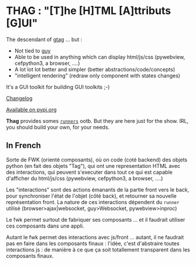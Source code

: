# THAG : "[T]he [H]TML [A]ttributs [G]UI"

The descendant of [gtag](https://github.com/manatlan/gtag) ... but :

 * Not tied to [guy](https://github.com/manatlan/guy)
 * Able to be used in anything which can display html/js/css (pywebview, cefpython3, a browser, ....)
 * A lot lot lot better and simpler (better abstractions/code/concepts)
 * "intelligent rendering" (redraw only component with states changes)

It's a GUI toolkit for building GUI toolkits ;-)

[Changelog](changelog.md)

[Available on pypi.org](https://pypi.org/project/thag/)

**Thag** provides somes [`runners`](thag/runners) ootb. But they are here just for the show. IRL, you should build your own, for your needs.

## In French
Sorte de FWK (orienté composants), où on code (coté backend) des objets python (en fait des objets "Tag"), qui ont une representation HTML avec des interactions, qui peuvent s'executer dans tout ce qui est capable d'afficher du html/js/css (pywebview, cefpython3, a browser, ....)

Les "interactions" sont des actions émanants de la partie front vers le back, pour synchroniser l'état de l'objet (côté back), et retourner sa nouvelle représentation front.
La nature de ces interactions dépendent du `runner` utilisé (browser>ajax|websocket, guy>Websocket, pywebview>inproc)

Le fwk permet surtout de fabriquer ses composants ... et il faudrait utiliser ces composants dans une appli.

Autant le fwk permet des interactions avec js/front ... autant, il ne faudrait pas en faire dans les composants finaux : l'idée, c'est d'abstraire toutes interactions js : de manière à ce que ça soit totallement transparent dans les composants finaux.

